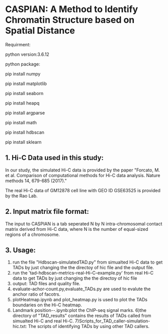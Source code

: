 # CASPIAN: A Method to Identify Chromatin Structure based on Spatial Distance
Requirment:

python version:3.6.12

python package:

pip install numpy

pip install matplotlib

pip install seaborn

pip install heapq

pip install argparse

pip install math

pip install hdbscan

pip install sklearn

## 1. Hi-C Data used in this study:
In our study, the simulated Hi-C data is provided by the paper "Forcato, M. et al. Comparison of computational methods for Hi-C data analysis. Nature methods 14, 679-685 (2017)."

The real Hi-C data of GM12878 cell line with GEO ID GSE63525 is provided by the Rao Lab.

## 2. Input matrix file format:
The input to CASPIAN is a tab seperated N by N intra-chromosomal contact matrix derived from Hi-C data, where N is the number of equal-sized regions of a chromosome.

## 3. Usage:

1) run the file "Hdbscan-simulatedTAD.py" from simualted Hi-C data to get TADs by just changing the the directoy of hic file and the output file. 
2) run the 'tad-hdbscan-metrics-real-Hi-C-example.py' from real Hi-C data to get TADs by just changing the the directoy of hic file
2) output: TAD files and quality file. 
3) evaluate-achor-count.py,evaluate_TADs.py are used to evalute the anchor ratio of facotrs.
4) plotHeatmap.ipynb and plot_heatmap.py is used to plot the TADs boundaries on the Hi-C heatmap.
5) Landmark position--.ipynb:plot the ChIP-seq signal marks.
6)the directory of "TAD_results" contains the results of TADs called from simualted Hi-C and real Hi-C.
7)Scripts_for_TAD_caller-simulation-hic.txt: The scripts of identifying TADs by using other TAD callers.






